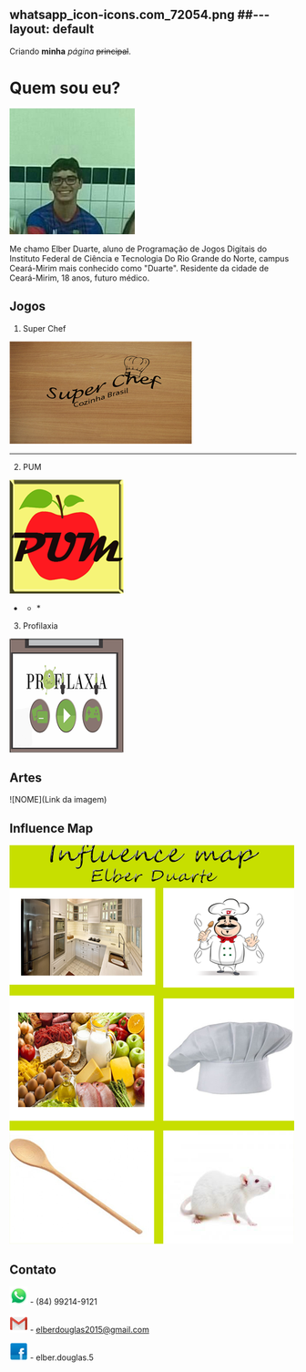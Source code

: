 

whatsapp_icon-icons.com_72054.png 
##---
layout: default
---

Criando **minha** _página_ ~~principal~~.

# Quem sou eu?
![](28053628_1610312609050904_1365302781_n.jpg)

Me chamo Elber Duarte, aluno de Programação de Jogos Digitais do Instituto Federal de Ciência e Tecnologia Do Rio Grande do Norte, campus Ceará-Mirim mais conhecido como "Duarte". Residente da cidade de Ceará-Mirim, 18 anos, futuro médico.
                                                           

## Jogos

1. Super Chef

[![](rgfdgdfgdf.png) ](https://alvaromd2016.github.io/Super%20Chef/)
* * *

2. PUM

[![](novopum.png)](https://elielton90.github.io/PUM/)
* * * 

3. Profilaxia

[![](novoprofilaxia.png)](https://elielton90.github.io/profilaxia/)

## Artes

![NOME](Link da imagem)

## Influence Map

![](elber.png) 

## Contato

![](whatsapp_icon-icons.com_72054.png) - (84) 99214-9121

![](Gmail_29991.png) - elberdouglas2015@gmail.com

![](fb_icon-icons.com_72041.png) - elber.douglas.5


